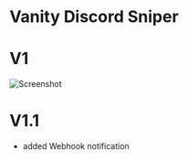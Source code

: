 # Vanity Discord Sniper

# V1
![Screenshot](https://i.ibb.co/HL9v6V5G/Screenshot-20251022-212708.png)

# V1.1
- added Webhook notification
